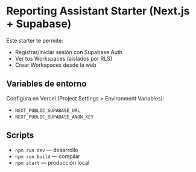 # Reporting Assistant Starter (Next.js + Supabase)

Este starter te permite:
- Registrar/Iniciar sesión con Supabase Auth
- Ver tus Workspaces (aislados por RLS)
- Crear Workspaces desde la web

## Variables de entorno
Configura en Vercel (Project Settings > Environment Variables):
- `NEXT_PUBLIC_SUPABASE_URL`
- `NEXT_PUBLIC_SUPABASE_ANON_KEY`

## Scripts
- `npm run dev` — desarrollo
- `npm run build` — compilar
- `npm start` — producción local
